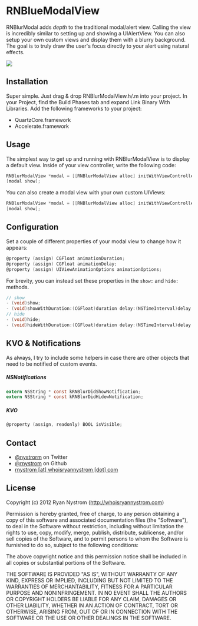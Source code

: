 RNBlueModalView
====

RNBlurModal adds *depth* to the traditional modal/alert view. Calling the view is incredibly similar to setting up and showing a UIAlertView. You can also setup your own custom views and display them with a blurry background. The goal is to truly draw the user's focus directly to your alert using natural effects.

<img src="https://github.com/rnystrom/RNBlurModalView/raw/master/images/image.jpg" />

## Installation

Super simple. Just drag & drop RNBlurModalView.h/.m into your project. In your Project, find the Build Phases tab and expand Link Binary With Libraries. Add the following frameworks to your project: 

* QuartzCore.framework
* Accelerate.framework

## Usage

The simplest way to get up and running with RNBlurModalView is to display a default view. Inside of your view controller, write the following code:

``` objective-c
RNBlurModalView *modal = [[RNBlurModalView alloc] initWithViewController:self title:@"Hello world!" message:@"Pur your message here."];
[modal show];
```

You can also create a modal view with your own custom UIViews:

``` objective-c
RNBlurModalView *modal = [[RNBlurModalView alloc] initWithViewController:self view:view];
[modal show];
```

## Configuration

Set a couple of different properties of your modal view to change how it appears:

``` objective-c
@property (assign) CGFloat animationDuration;
@property (assign) CGFloat animationDelay;
@property (assign) UIViewAnimationOptions animationOptions;
```

For brevity, you can instead set these properties in the <code>show:</code> and <code>hide:</code> methods.

``` objective-c
// show
- (void)show;
- (void)showWithDuration:(CGFloat)duration delay:(NSTimeInterval)delay options:(UIViewAnimationOptions)options completion:(void (^)(void))completion;
// hide
- (void)hide;
- (void)hideWithDuration:(CGFloat)duration delay:(NSTimeInterval)delay options:(UIViewAnimationOptions)options completion:(void (^)(void))completion;
```

## KVO & Notifications

As always, I try to include some helpers in case there are other objects that need to be notified of custom events.

##### NSNotifications

``` objective-c
extern NSString * const kRNBlurDidShowNotification;
extern NSString * const kRNBlurDidHidewNotification;
```

##### KVO

``` objective-c
@property (assign, readonly) BOOL isVisible;
```

## Contact

* [@nystrorm](https://twitter.com/nystrorm) on Twitter
* [@rnystrom](https://github.com/rnystrom) on Github
* <a href="mailTo:rnystrom@whoisryannystrom.com">rnystrom [at] whoisryannystrom [dot] com</a>

## License

Copyright (c) 2012 Ryan Nystrom (http://whoisryannystrom.com)

Permission is hereby granted, free of charge, to any person obtaining a copy
of this software and associated documentation files (the "Software"), to deal
in the Software without restriction, including without limitation the rights
to use, copy, modify, merge, publish, distribute, sublicense, and/or sell
copies of the Software, and to permit persons to whom the Software is
furnished to do so, subject to the following conditions:

The above copyright notice and this permission notice shall be included in
all copies or substantial portions of the Software.

THE SOFTWARE IS PROVIDED "AS IS", WITHOUT WARRANTY OF ANY KIND, EXPRESS OR
IMPLIED, INCLUDING BUT NOT LIMITED TO THE WARRANTIES OF MERCHANTABILITY,
FITNESS FOR A PARTICULAR PURPOSE AND NONINFRINGEMENT. IN NO EVENT SHALL THE
AUTHORS OR COPYRIGHT HOLDERS BE LIABLE FOR ANY CLAIM, DAMAGES OR OTHER
LIABILITY, WHETHER IN AN ACTION OF CONTRACT, TORT OR OTHERWISE, ARISING FROM,
OUT OF OR IN CONNECTION WITH THE SOFTWARE OR THE USE OR OTHER DEALINGS IN
THE SOFTWARE.